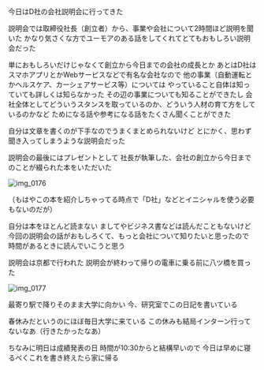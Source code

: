 今日はD社の会社説明会に行ってきた

説明会では取締役社長（創立者）から、事業や会社について2時間ほど説明を聞いた
かなり気さくな方でユーモアのある話をしてくれてとてもおもしろい説明会だった

単におもしろいだけじゃなくて創立から今日までの会社の成長とか
あとはD社はスマホアプリとかWebサービスなどで有名な会社なので
他の事業（自動運転とかヘルスケア、カーシェアサービス等）については
やっていること自体は知っていても詳しくは知らなかった
その辺の事業についても知ることができたし
会社全体としてどういうスタンスを取っているのか、どういう人材の育て方をしているのかなど
ためになる話や参考になる話をたくさん聞くことができた

自分は文章を書くのが下手なのでうまくまとめられないけど
とにかく、思わず聞き入ってしまうような説明会だった

説明会の最後にはプレゼントとして
社長が執筆した、会社の創立から今日までのことが綴られた本をいただいた

![img_0176](/images/2017/03/img_0176.jpg)

（もはやこの本を紹介しちゃってる時点で「D社」などとイニシャルを使う必要もないのだが）

自分は本をほとんど読まない
ましてやビジネス書などは読んだこともないけど
今回の説明会の話がおもしろくて、もっと会社について知りたいと思ったので
時間があるときに読んでいこうと思う

説明会は京都で行われた
説明会が終わって帰りの電車に乗る前に八ツ橋を買った

![img_0177](/images/2017/03/img_0177.jpg)

最寄り駅で降りそのまま大学に向かい
今、研究室でこの日記を書いている

春休みだというのにほぼ毎日大学に来ている
この休みも結局インターン行ってないなあ（行きたかったなあ）

ちなみに明日は成績発表の日
時間が10:30からと結構早いので
今日は早めに寝るべくこれを書き終えたら家に帰る
